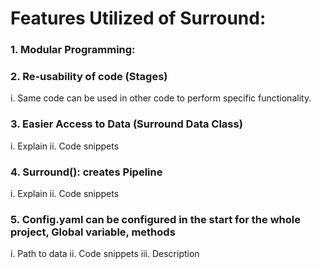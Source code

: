 # Features Utilized of Surround:

### 1.	Modular Programming:


### 2.	Re-usability of code (Stages)
i.	Same code can be used in other code to perform specific functionality. 

### 3.	Easier Access to Data (Surround Data Class)
i.	Explain
ii.	Code snippets

### 4.	Surround(): creates Pipeline
i.	Explain
ii.	Code snippets

### 5.	Config.yaml can be configured in the start for the whole project, Global variable, methods
i.	Path to data
ii.	Code snippets
iii. Description

